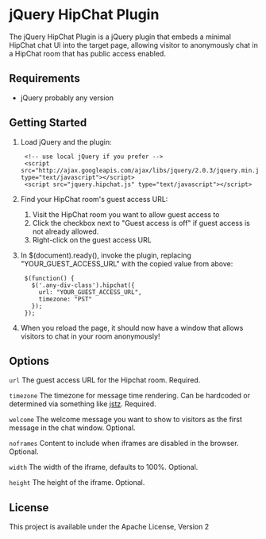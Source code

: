 jQuery HipChat Plugin
=====================

The jQuery HipChat Plugin is a jQuery plugin that embeds a minimal HipChat chat UI into the target page, allowing
visitor to anonymously chat in a HipChat room that has public access enabled.

Requirements
-----

* jQuery probably any version

Getting Started
-----

1. Load jQuery and the plugin:

        <!-- use local jQuery if you prefer -->
        <script src="http://ajax.googleapis.com/ajax/libs/jquery/2.0.3/jquery.min.js" type="text/javascript"></script>
        <script src="jquery.hipchat.js" type="text/javascript"></script>

2. Find your HipChat room's guest access URL:
    1. Visit the HipChat room you want to allow guest access to
    2. Click the checkbox next to "Guest access is off" if guest access is not already allowed.
    3. Right-click on the guest access URL

3. In $(document).ready(), invoke the plugin, replacing "YOUR_GUEST_ACCESS_URL" with the copied value from above:

        $(function() {
          $('.any-div-class').hipchat({
            url: "YOUR_GUEST_ACCESS_URL",
            timezone: "PST"
          });
        });

4. When you reload the page, it should now have a window that allows visitors to chat in your room anonymously!

Options
------

`url`         The guest access URL for the Hipchat room. Required.

`timezone`    The timezone for message time rendering.  Can be hardcoded or determined via something like [jstz](http://pellepim.bitbucket.org/jstz/). Required.

`welcome`     The welcome message you want to show to visitors as the first message in the chat window. Optional.

`noframes`    Content to include when iframes are disabled in the browser.  Optional.

`width`       The width of the iframe, defaults to 100%. Optional.

`height`      The height of the iframe. Optional.

License
------

This project is available under the Apache License, Version 2
